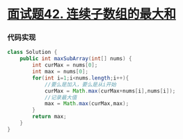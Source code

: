 # [面试题42. 连续子数组的最大和](https://leetcode-cn.com/problems/lian-xu-zi-shu-zu-de-zui-da-he-lcof/)


### 代码实现


~~~java
class Solution {
    public int maxSubArray(int[] nums) {
        int curMax = nums[0];
        int max = nums[0];
        for(int i=1;i<nums.length;i++){
            //要么是加入，要么是从i开始
            curMax = Math.max(curMax+nums[i],nums[i]);
            //记录最大值
            max = Math.max(curMax,max);
        }
        return max;
    }
}
~~~